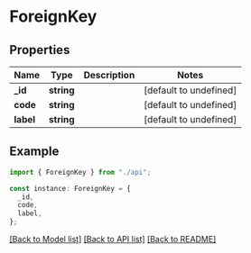 # ForeignKey

## Properties

| Name      | Type       | Description | Notes                  |
| --------- | ---------- | ----------- | ---------------------- |
| **\_id**  | **string** |             | [default to undefined] |
| **code**  | **string** |             | [default to undefined] |
| **label** | **string** |             | [default to undefined] |

## Example

```typescript
import { ForeignKey } from "./api";

const instance: ForeignKey = {
  _id,
  code,
  label,
};
```

[[Back to Model list]](../README.md#documentation-for-models) [[Back to API list]](../README.md#documentation-for-api-endpoints) [[Back to README]](../README.md)

